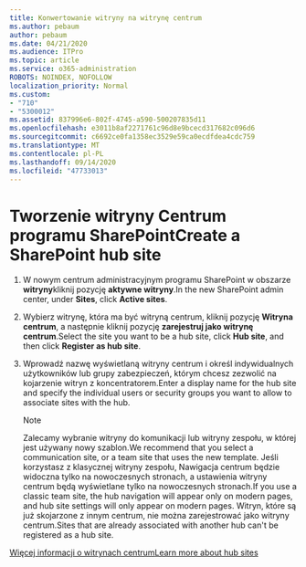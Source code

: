 ```yaml
---
title: Konwertowanie witryny na witrynę centrum
ms.author: pebaum
author: pebaum
ms.date: 04/21/2020
ms.audience: ITPro
ms.topic: article
ms.service: o365-administration
ROBOTS: NOINDEX, NOFOLLOW
localization_priority: Normal
ms.custom:
- "710"
- "5300012"
ms.assetid: 837996e6-802f-4745-a590-500207835d11
ms.openlocfilehash: e3011b8af2271761c96d8e9bcecd317682c096d6
ms.sourcegitcommit: c6692ce0fa1358ec3529e59ca0ecdfdea4cdc759
ms.translationtype: MT
ms.contentlocale: pl-PL
ms.lasthandoff: 09/14/2020
ms.locfileid: "47733013"
---
```

# <a name="create-a-sharepoint-hub-site"></a><span data-ttu-id="d4cf7-102">Tworzenie witryny Centrum programu SharePoint</span><span class="sxs-lookup"><span data-stu-id="d4cf7-102">Create a SharePoint hub site</span></span>

1. <span data-ttu-id="d4cf7-103">W nowym centrum administracyjnym programu SharePoint w obszarze **witryny**kliknij pozycję **aktywne witryny**.</span><span class="sxs-lookup"><span data-stu-id="d4cf7-103">In the new SharePoint admin center, under **Sites**, click **Active sites**.</span></span>

2. <span data-ttu-id="d4cf7-104">Wybierz witrynę, która ma być witryną centrum, kliknij pozycję **Witryna centrum**, a następnie kliknij pozycję **zarejestruj jako witrynę centrum**.</span><span class="sxs-lookup"><span data-stu-id="d4cf7-104">Select the site you want to be a hub site, click **Hub site**, and then click **Register as hub site**.</span></span>

3. <span data-ttu-id="d4cf7-105">Wprowadź nazwę wyświetlaną witryny centrum i określ indywidualnych użytkowników lub grupy zabezpieczeń, którym chcesz zezwolić na kojarzenie witryn z koncentratorem.</span><span class="sxs-lookup"><span data-stu-id="d4cf7-105">Enter a display name for the hub site and specify the individual users or security groups you want to allow to associate sites with the hub.</span></span>

    > [!NOTE]
    >  <span data-ttu-id="d4cf7-106">Zalecamy wybranie witryny do komunikacji lub witryny zespołu, w której jest używany nowy szablon.</span><span class="sxs-lookup"><span data-stu-id="d4cf7-106">We recommend that you select a communication site, or a team site that uses the new template.</span></span> <span data-ttu-id="d4cf7-107">Jeśli korzystasz z klasycznej witryny zespołu, Nawigacja centrum będzie widoczna tylko na nowoczesnych stronach, a ustawienia witryny centrum będą wyświetlane tylko na nowoczesnych stronach.</span><span class="sxs-lookup"><span data-stu-id="d4cf7-107">If you use a classic team site, the hub navigation will appear only on modern pages, and hub site settings will only appear on modern pages.</span></span> <span data-ttu-id="d4cf7-108">Witryn, które są już skojarzone z innym centrum, nie można zarejestrować jako witryny centrum.</span><span class="sxs-lookup"><span data-stu-id="d4cf7-108">Sites that are already associated with another hub can't be registered as a hub site.</span></span>
  
[<span data-ttu-id="d4cf7-109">Więcej informacji o witrynach centrum</span><span class="sxs-lookup"><span data-stu-id="d4cf7-109">Learn more about hub sites</span></span>](https://go.microsoft.com/fwlink/?linkid=869149)
  